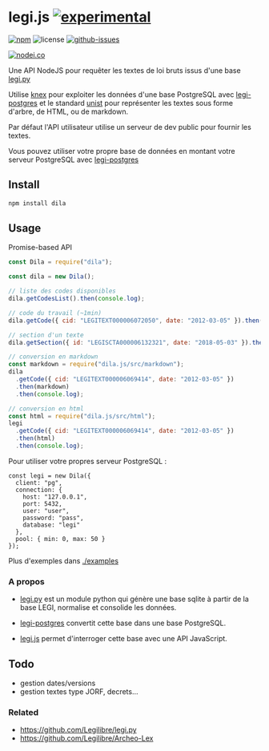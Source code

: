 # legi.js [![experimental](http://badges.github.io/stability-badges/dist/experimental.svg)](http://github.com/badges/stability-badges)

[![npm](https://img.shields.io/npm/v/legi.svg)](https://www.npmjs.com/package/legi)
![license](https://img.shields.io/npm/l/legi.svg)
[![github-issues](https://img.shields.io/github/issues/revolunet/legi.js.svg)](https://github.com/revolunet/legi.js/issues)

[![nodei.co](https://nodei.co/npm/legi.png?downloads=true&downloadRank=true&stars=true)](https://www.npmjs.com/package/legi)

Une API NodeJS pour requêter les textes de loi bruts issus d'une base [legi.py](https://github.com/Legilibre/legi.py)

Utilise [knex](https://github.com/tgriesser/knex/) pour exploiter les données d'une base PostgreSQL avec [legi-postgres](https://github.com/Legilibre/legi-postgres) et le standard [unist](https://github.com/syntax-tree/unist) pour représenter les textes sous forme d'arbre, de HTML, ou de markdown.

Par défaut l'API utilisateur utilise un serveur de dev public pour fournir les textes.

Vous pouvez utiliser votre propre base de données en montant votre serveur PostgreSQL avec [legi-postgres](https://github.com/legilibre/legi-postgres)

## Install

```sh
npm install dila
```

## Usage

Promise-based API

```js
const Dila = require("dila");

const dila = new Dila();

// liste des codes disponibles
dila.getCodesList().then(console.log);

// code du travail (~1min)
dila.getCode({ cid: "LEGITEXT000006072050", date: "2012-03-05" }).then(console.log);

// section d'un texte
dila.getSection({ id: "LEGISCTA000006132321", date: "2018-05-03" }).then(console.log);

// conversion en markdown
const markdown = require("dila.js/src/markdown");
dila
  .getCode({ cid: "LEGITEXT000006069414", date: "2012-03-05" })
  .then(markdown)
  .then(console.log);

// conversion en html
const html = require("dila.js/src/html");
legi
  .getCode({ cid: "LEGITEXT000006069414", date: "2012-03-05" })
  .then(html)
  .then(console.log);
```

Pour utiliser votre propres serveur PostgreSQL :

```
const legi = new Dila({
  client: "pg",
  connection: {
    host: "127.0.0.1",
    port: 5432,
    user: "user",
    password: "pass",
    database: "legi"
  },
  pool: { min: 0, max: 50 }
});
```

Plus d'exemples dans [./examples](./examples)

### A propos

- [legi.py](https://github.com/Legilibre/legi.py) est un module python qui génère une base sqlite à partir de la base LEGI, normalise et consolide les données.

- [legi-postgres](https://github.com/Legilibre/legi-postgres) convertit cette base dans une base PostgreSQL.

- [legi.js](https://github.com/revolunet/legi.js) permet d'interroger cette base avec une API JavaScript.

## Todo

- gestion dates/versions
- gestion textes type JORF, decrets...

### Related

- https://github.com/Legilibre/legi.py
- https://github.com/Legilibre/Archeo-Lex

